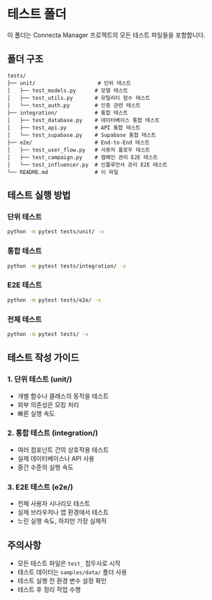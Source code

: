 # 테스트 폴더

이 폴더는 Connecta Manager 프로젝트의 모든 테스트 파일들을 포함합니다.

## 폴더 구조

```
tests/
├── unit/                    # 단위 테스트
│   ├── test_models.py      # 모델 테스트
│   ├── test_utils.py       # 유틸리티 함수 테스트
│   └── test_auth.py        # 인증 관련 테스트
├── integration/            # 통합 테스트
│   ├── test_database.py    # 데이터베이스 통합 테스트
│   ├── test_api.py         # API 통합 테스트
│   └── test_supabase.py    # Supabase 통합 테스트
├── e2e/                    # End-to-End 테스트
│   ├── test_user_flow.py   # 사용자 플로우 테스트
│   ├── test_campaign.py    # 캠페인 관리 E2E 테스트
│   └── test_influencer.py  # 인플루언서 관리 E2E 테스트
└── README.md               # 이 파일
```

## 테스트 실행 방법

### 단위 테스트
```bash
python -m pytest tests/unit/ -v
```

### 통합 테스트
```bash
python -m pytest tests/integration/ -v
```

### E2E 테스트
```bash
python -m pytest tests/e2e/ -v
```

### 전체 테스트
```bash
python -m pytest tests/ -v
```

## 테스트 작성 가이드

### 1. 단위 테스트 (unit/)
- 개별 함수나 클래스의 동작을 테스트
- 외부 의존성은 모킹 처리
- 빠른 실행 속도

### 2. 통합 테스트 (integration/)
- 여러 컴포넌트 간의 상호작용 테스트
- 실제 데이터베이스나 API 사용
- 중간 수준의 실행 속도

### 3. E2E 테스트 (e2e/)
- 전체 사용자 시나리오 테스트
- 실제 브라우저나 앱 환경에서 테스트
- 느린 실행 속도, 하지만 가장 실제적

## 주의사항

- 모든 테스트 파일은 `test_` 접두사로 시작
- 테스트 데이터는 `samples/data/` 폴더 사용
- 테스트 실행 전 환경 변수 설정 확인
- 테스트 후 정리 작업 수행
